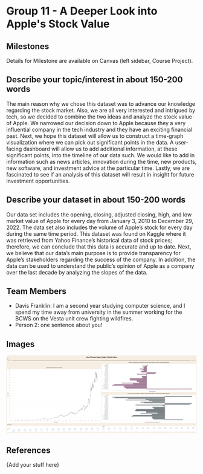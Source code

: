 # Group 11 - A Deeper Look into Apple's Stock Value

## Milestones

Details for Milestone are available on Canvas (left sidebar, Course Project).

## Describe your topic/interest in about 150-200 words

The main reason why we chose this dataset was to advance our knowledge regarding the stock market. Also, we are all very interested and intrigued by tech, so we decided to combine the two ideas and analyze the stock value of Apple. We narrowed our decision down to Apple because they a very influential company in the tech industry and they have an exciting financial past. Next, we hope this dataset will allow us to construct a time-graph visualization where we can pick out significant points in the data. A user-facing dashboard will allow us to add additional information, at these significant points, into the timeline of our data such. We would like to add in information such as news articles, innovation during the time, new products, new software, and investment advice at the particular time. Lastly, we are fascinated to see if an analysis of this dataset will result in insight for future investment opportunities.

## Describe your dataset in about 150-200 words

Our data set includes the opening, closing, adjusted closing, high, and low market value of Apple for every day from January 3, 2010 to December 29, 2022. The data set also includes the volume of Apple’s stock for every day during the same time period. This dataset was found on Kaggle where it was retrieved from Yahoo Finance’s historical data of stock prices; therefore, we can conclude that this data is accurate and up to date. Next, we believe that our data’s main purpose is to provide transparency for Apple’s stakeholders regarding the success of the company. In addition, the data can be used to understand the public’s opinion of Apple as a company over the last decade by analyzing the slopes of the data.

## Team Members

- Davis Franklin: I am a second year studying computer science, and I spend my time away from university in the summer working for the BCWS on the Vesta unit crew fighting wildfires.  
- Person 2: one sentence about you!

## Images

![image of dashboard 1](images/dashboard_1_screenshot.png)


## References

{Add your stuff here}




